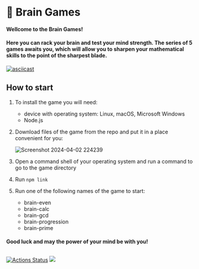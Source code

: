 # 🧠  Brain Games
#### Wellcome to the Brain Games! 
#### Here you can rack your brain and test your mind strength. The series of 5 games awaits you, which will allow you to sharpen your mathematical skills to the point of the sharpest blade.

[![asciicast](https://asciinema.org/a/YKZZMw0L5OnEwg0BPPwYgS4TK.svg)](https://asciinema.org/a/YKZZMw0L5OnEwg0BPPwYgS4TK)

## How to start
1. To install the game you will need:
    - device with operating system: Linux, macOS, Microsoft Windows
    - Node.js
2. Download files of the game from the repo and put it in a place convenient for you:
   
    ![Screenshot 2024-04-02 224239](https://github.com/AINER/frontend-project-44/assets/101467664/c71b3121-511b-4eb3-af33-de7ae82a805c)

3. Open a command shell of your operating system and run a command to go to the game directory
4. Run `npm link`
5. Run one of the following names of the game to start:
   - brain-even
   - brain-calc
   - brain-gcd
   - brain-progression
   - brain-prime

 #### Good luck and may the power of your mind be with you!

## 
[![Actions Status](https://github.com/AINER/frontend-project-44/actions/workflows/hexlet-check.yml/badge.svg)](https://github.com/AINER/frontend-project-44/actions)
<a href="https://codeclimate.com/github/AINER/frontend-project-44/maintainability"><img src="https://api.codeclimate.com/v1/badges/4c4556a7868c5575a7c7/maintainability" /></a>

